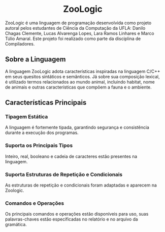 <h1 align="center">ZooLogic</h1>
<p>ZooLogic é uma linguagem de programação desenvolvida como projeto autoral pelos estudantes de Ciência da Computação da UFLA: Danilo Chagas Clemente, Lucas Alvarenga Lopes, Lara Ramos Linhares e Marco Túlio Amaral. Este projeto foi realizado como parte da disciplina de Compiladores.</p>

## Sobre a Linguagem
<p>A linguagem ZooLogic adota características inspiradas na linguagem C/C++ em seus quesitos sintáticos e semânticos. Já sobre sua composição lexical, é utilizado termos relacionados ao mundo animal, incluindo habitat, nome de animais e outras características que compõem a fauna e o ambiente. </p>

## Características Principais

### Tipagem Estática
<p>A linguagem é fortemente tipada, garantindo segurança e consistência durante a execução dos programas.<p/>

### Suporta os Principais Tipos 
<p>Inteiro, real, booleano e cadeia de caracteres estão presentes na linguagem.</p>

### Suporta Estruturas de Repetição e Condicionais
<p>As estruturas de repetição e condicionais foram adaptadas e aparecem na Zoologic.</p>

### Comandos e Operações
<p>Os principais comandos e operações estão disponíveis para uso, suas palavras-chaves estão especificadas no relatório e no arquivo da gramática.</p>
